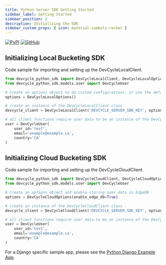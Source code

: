 ```yaml
---
title: Python Server SDK Getting Started
sidebar_label: Getting Started
sidebar_position: 2
description: Initializing the SDK
sidebar_custom_props: { icon: material-symbols:rocket }
---
```


[![PyPI](https://badgen.net/pypi/v/devcycle-python-server-sdk)](https://pypi.org/project/devcycle-python-server-sdk/)
[![GitHub](https://img.shields.io/github/stars/devcyclehq/python-server-sdk.svg?style=social&label=Star&maxAge=2592000)](https://github.com/DevCycleHQ/python-server-sdk)

## Initializing Local Bucketing SDK

Code sample for importing and setting up the DevCycleLocalClient.

```python
from devcycle_python_sdk import DevCycleLocalClient, DevCycleLocalOptions
from devcycle_python_sdk.models.user import DevCycleUser

# Create an options object to do custom configurations, or use the defaults
options = DevCycleLocalOptions()

# create an instance of the DevCycleLocalClient class
devcycle_client = DevCycleLocalClient('DEVCYCLE_SERVER_SDK_KEY', options)

# all client functions require user data to be an instance of the DevCycleUser class
user = DevCycleUser(
    user_id='test',
    email='example@example.ca',
    country='CA'
)
```

## Initializing Cloud Bucketing SDK

Code sample for importing and setting up the DevCycleCloudClient.

```python
from devcycle_python_sdk import DevCycleCloudClient, DevCycleCloudOptions
from devcycle_python_sdk.models.user import DevCycleUser

# Create an options object and enable storing user data in EdgeDB
options = DevCycleCloudOptions(enable_edge_db=True)

# create an instance of the DevCycleCloudClient class
devcycle_client = DevCycleCloudClient('DEVCYCLE_SERVER_SDK_KEY', options)

# all client functions require user data to be an instance of the DevCycleUser class
user = DevCycleUser(
    user_id='test',
    email='example@example.ca',
    country='CA'
)
```

For a Django specific sample app, please see the
[Python Django Example App](https://github.com/DevCycleHQ-Labs/example-python).
